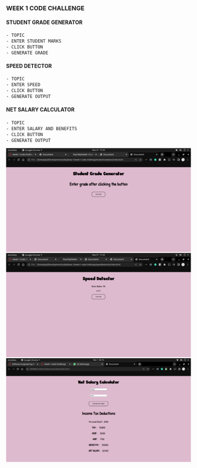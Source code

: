 ### WEEK 1 CODE CHALLENGE
#### STUDENT GRADE GENERATOR
    - TOPIC
    - ENTER STUDENT MARKS
    - CLICK BUTTON
    - GENERATE GRADE
#### SPEED DETECTOR
    - TOPIC
    - ENTER SPEED 
    - CLICK BUTTON
    - GENERATE OUTPUT
#### NET SALARY CALCULATOR
    - TOPIC
    - ENTER SALARY AND BENEFITS
    - CLICK BUTTON
    - GENERATE OUTPUT

![Screenshot](gradegen.png)
![Screenshot](speeddetector.png)
![Screenshot](netsalary1.png)